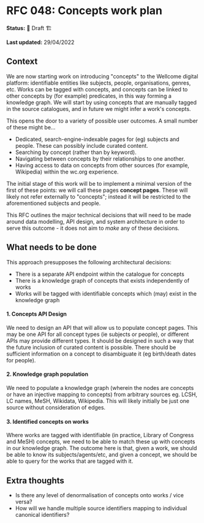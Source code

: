 # RFC 048: Concepts work plan

**Status:** :construction: Draft :building_construction:

**Last updated:** 29/04/2022

## Context

We are now starting work on introducing "concepts" to the Wellcome digital platform: identifiable entities like subjects, people, organisations, genres, etc. Works can be tagged with concepts, and concepts can be linked to other concepts by (for example) predicates, in this way forming a knowledge graph. We will start by using concepts that are manually tagged in the source catalogues, and in future we might infer a work's concepts.

This opens the door to a variety of possible user outcomes. A small number of these might be...

- Dedicated, search-engine-indexable pages for (eg) subjects and people. These can possibly include curated content.
- Searching by concept (rather than by keyword).
- Navigating between concepts by their relationships to one another.
- Having access to data on concepts from other sources (for example, Wikipedia) within the wc.org experience.

The initial stage of this work will be to implement a minimal version of the first of these points: we will call these pages **concept pages**. These will likely not refer externally to "concepts"; instead it will be restricted to the aforementioned subjects and people.

This RFC outlines the major technical decisions that will need to be made around data modelling, API design, and system architecture in order to serve this outcome - it does not aim to _make_ any of these decisions.

## What needs to be done

This approach presupposes the following architectural decisions:

- There is a separate API endpoint within the catalogue for concepts 
- There is a knowledge graph of concepts that exists independently of works
- Works will be tagged with identifiable concepts which (may) exist in the knowledge graph

#### 1. Concepts API Design

We need to design an API that will allow us to populate concept pages. This may be one API for all concept types (ie subjects or people), or different APIs may provide different types. It should be designed in such a way that the future inclusion of curated content is possible. There should be sufficient information on a concept to disambiguate it (eg birth/death dates for people).

#### 2. Knowledge graph population

We need to populate a knowledge graph (wherein the nodes are concepts or have an injective mapping to concepts) from arbitrary sources eg. LCSH, LC names, MeSH, Wikidata, Wikipedia. This will likely initially be just one source without consideration of edges.

#### 3. Identified concepts on works

Where works are tagged with identifiable (in practice, Library of Congress and MeSH) concepts, we need to be able to match these up with concepts in our knowledge graph. The outcome here is that, given a work, we should be able to know its subjects/agents/etc, and given a concept, we should be able to query for the works that are tagged with it.

## Extra thoughts

- Is there any level of denormalisation of concepts onto works / vice versa?
- How will we handle multiple source identifiers mapping to individual canonical identifiers?